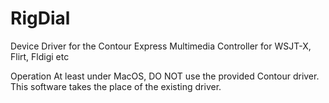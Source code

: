 # RigDial
Device Driver for the Contour Express Multimedia Controller for WSJT-X, Flirt, Fldigi etc



Operation
At least under MacOS, DO NOT use the provided Contour driver. This software takes the place of the existing driver.